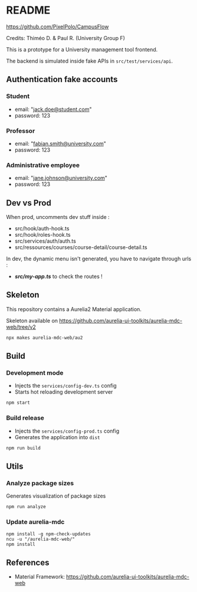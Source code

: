 # README

<https://github.com/PixelPolo/CampusFlow>

Credits: Thiméo D. & Paul R. (University Group F)

This is a prototype for a University management tool frontend.

The backend is simulated inside fake APIs in `src/test/services/api`.

## Authentication fake accounts

### Student

- email: "<jack.doe@student.com>"
- password: 123

### Professor

- email: "<fabian.smith@university.com>"
- password: 123

### Administrative employee

- email: "<jane.johnson@university.com>"
- password: 123

## Dev vs Prod

When prod, uncomments dev stuff inside :

- src/hook/auth-hook.ts
- src/hook/roles-hook.ts
- src/services/auth/auth.ts
- src/ressources/courses/course-detail/course-detail.ts

In dev, the dynamic menu isn't generated, you have to navigate through urls :

- **_src/my-app.ts_** to check the routes !

## Skeleton

This repository contains a Aurelia2 Material application.

Skeleton available on <https://github.com/aurelia-ui-toolkits/aurelia-mdc-web/tree/v2>

```bash
npx makes aurelia-mdc-web/au2
```

## Build

### Development mode

- Injects the `services/config-dev.ts` config
- Starts hot reloading development server

```bash
npm start
```

### Build release

- Injects the `services/config-prod.ts` config
- Generates the application into `dist`

```bash
npm run build
```

## Utils

### Analyze package sizes

Generates visualization of package sizes

```bash
npm run analyze
```

### Update aurelia-mdc

```shell
npm install -g npm-check-updates
ncu -u "/aurelia-mdc-web/"
npm install
```

## References

- Material Framework: <https://github.com/aurelia-ui-toolkits/aurelia-mdc-web>
